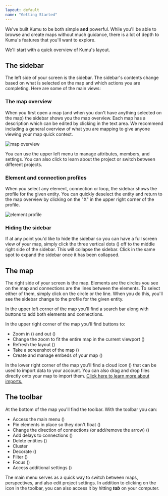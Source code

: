 ```yaml
---
layout: default
name: "Getting Started"
---
```


We've built Kumu to be both simple **and** powerful. While you'll be able to browse and create maps without much guidance, there is a lot of depth to Kumu's features that you'll want to explore.

We'll start with a quick overview of Kumu's layout.

## The sidebar

The left side of your screen is the sidebar. The sidebar's contents change based on what is selected on the map and which actions you are completing. Here are some of the main views:

### The map overview
When you first open a map (and when you don't have anything selected on the map) the sidebar shows you the map overview. Each map has a description which can be edited by clicking in the text area. We recommend including a general overview of what you are mapping to give anyone viewing your map quick context.

![map overview](/images/map-overview.png)

You can use the upper left menu to manage attributes, members, and settings. You can also click to learn about the project or switch between different projects.

### Element and connection profiles

When you select any element, connection or loop, the sidebar shows the profile for the given entity. You can quickly deselect the entity and return to the map overview by clicking on the "X" in the upper right corner of the profile.

![element profile](/images/element-profile.png)

### Hiding the sidebar

If at any point you'd like to hide the sidebar so you can have a full screen view of your map, simply click the three vertical dots (<i class="fa fa-ellipsis-v"></i>) off to the middle right side of the sidebar. This will collapse the sidebar. Click in the same spot to expand the sidebar once it has been collapsed.


## The map
The right side of your screen is the map. Elements are the circles you see on the map and connections are the lines between the elements. To select either of them, simply click on the circle or the line. When you do this, you'll see the sidebar change to the profile for the given entity.

In the upper left corner of the map you'll find a search bar along with buttons to add both elements and connections.

In the upper right corner of the map you'll find buttons to:

* Zoom in (<i class="fa fa-plus"></i>) and out (<i class="fa fa-minus"></i>)
* Change the zoom to fit the entire map in the current viewport (<i class="fa fa-compress"></i>)
* Refresh the layout (<i class="fa fa-refresh"></i>)
* Take a screenshot of the map (<i class="fa fa-camera-retro"></i>)
* Create and manage embeds of your map (<i class="fa fa-code"></i>)

In the lower right corner of the map you'll find a cloud icon (<i class="fa fa-cloud"></i>) that can be used to import data to your account. You can also drag and drop files directly onto your map to import them. [Click here to learn more about imports.](/basics/imports.html)


## The toolbar
At the bottom of the map you'll find the toolbar. With the toolbar you can:

* Access the main menu (<i class="fa fa-th"></i>)
* Pin elements in place so they don't float (<i class="fa fa-map-marker"></i>)
* Change the direction of connections (or add/remove the arrow) (<i class="fa fa-random"></i>)
* Add delays to connections (<i class="fa fa-warning"></i>)
* Delete entities (<i class="fa fa-trash-o"></i>)
* Cluster
* Decorate (<i class="fa fa-tint"></i>)
* Filter (<i class="fa fa-filter"></i>)
* Focus (<i class="fa fa-crosshairs"></i>)
* Access additional settings (<i class="fa fa-ellipsis-h"></i>)

The main menu serves as a quick way to switch between maps, perspectives, and also edit project settings. In addition to clicking on the icon in the toolbar, you can also access it by hitting ***tab*** on your computer.
